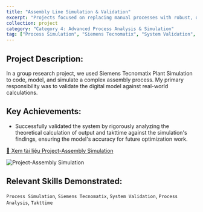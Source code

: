```yaml
---
title: "Assembly Line Simulation & Validation"
excerpt: "Projects focused on replacing manual processes with robust, digital solutions and integrating them with enterprise systems like SAP."
collection: project
category: "Category 4: Advanced Process Analysis & Simulation"
tag: ["Process Simulation", "Siemens Tecnomatix", "System Validation", "Process Analysis", "Takttime"]
---
```


## Project Description: 
In a group research project, we used Siemens Tecnomatix Plant Simulation to code, model, and simulate a complex assembly process. 
My primary responsibility was to validate the digital model against real-world calculations.

## Key Achievements: 
- Successfully validated the system by rigorously analyzing the theoretical calculation of output and takttime against the simulation's findings, ensuring the model's accuracy for future optimization work.

[📄 Xem tài liệu Project-Assembly Simulation](files/Project-Assembly%20Simulation.pdf)

![Project-Assembly Simulation](https://yen010390.github.io/images/Project-Assembly-Simulation.png)


## Relevant Skills Demonstrated: 
`Process Simulation`, `Siemens Tecnomatix`, `System Validation`, `Process Analysis`, `Takttime`
